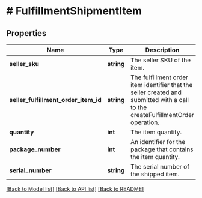 # # FulfillmentShipmentItem

## Properties

Name | Type | Description | Notes
------------ | ------------- | ------------- | -------------
**seller_sku** | **string** | The seller SKU of the item. |
**seller_fulfillment_order_item_id** | **string** | The fulfillment order item identifier that the seller created and submitted with a call to the createFulfillmentOrder operation. |
**quantity** | **int** | The item quantity. |
**package_number** | **int** | An identifier for the package that contains the item quantity. | [optional]
**serial_number** | **string** | The serial number of the shipped item. | [optional]

[[Back to Model list]](../../README.md#models) [[Back to API list]](../../README.md#endpoints) [[Back to README]](../../README.md)
